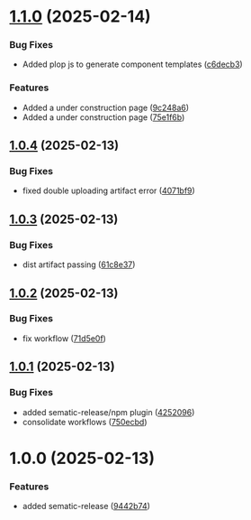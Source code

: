 # [1.1.0](https://github.com/feixie1980/ai-duel/compare/v1.0.4...v1.1.0) (2025-02-14)


### Bug Fixes

* Added plop js to generate component templates ([c6decb3](https://github.com/feixie1980/ai-duel/commit/c6decb3c214af2104e4a86289f75751657513bbd))


### Features

* Added a under construction page ([9c248a6](https://github.com/feixie1980/ai-duel/commit/9c248a69e43435dcba36b49bc01830d05b9879aa))
* Added a under construction page ([75e1f6b](https://github.com/feixie1980/ai-duel/commit/75e1f6bf69180395173971876db7f1cfb344567a))

## [1.0.4](https://github.com/feixie1980/coding-ai-chat/compare/v1.0.3...v1.0.4) (2025-02-13)


### Bug Fixes

* fixed double uploading artifact error ([4071bf9](https://github.com/feixie1980/coding-ai-chat/commit/4071bf984375cb4e13314c7212471a95ec1e3155))

## [1.0.3](https://github.com/feixie1980/coding-ai-chat/compare/v1.0.2...v1.0.3) (2025-02-13)


### Bug Fixes

* dist artifact passing ([61c8e37](https://github.com/feixie1980/coding-ai-chat/commit/61c8e37a629d78595d13d244328937b1382d1963))

## [1.0.2](https://github.com/feixie1980/coding-ai-chat/compare/v1.0.1...v1.0.2) (2025-02-13)


### Bug Fixes

* fix workflow ([71d5e0f](https://github.com/feixie1980/coding-ai-chat/commit/71d5e0fe3f070d3279c38b0f22243f81e395fe07))

## [1.0.1](https://github.com/feixie1980/coding-ai-chat/compare/v1.0.0...v1.0.1) (2025-02-13)


### Bug Fixes

* added sematic-release/npm plugin ([4252096](https://github.com/feixie1980/coding-ai-chat/commit/425209694f48dd622d8e813b791d5ce5562fc01f))
* consolidate workflows ([750ecbd](https://github.com/feixie1980/coding-ai-chat/commit/750ecbd958fd13f2ecb5b7a171833deb256f6102))

# 1.0.0 (2025-02-13)


### Features

* added sematic-release ([9442b74](https://github.com/feixie1980/coding-ai-chat/commit/9442b74b95eada7e54ffd51bea95174e9d0e265b))
